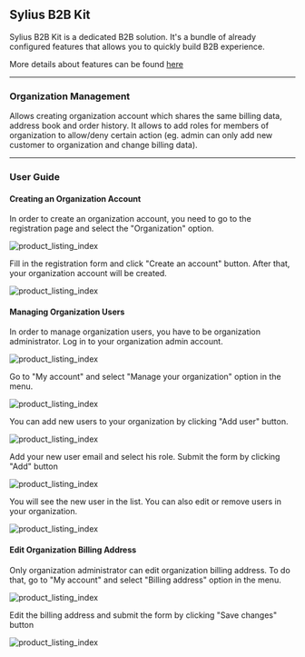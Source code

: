 ## Sylius B2B Kit

Sylius B2B Kit is a dedicated B2B solution. It's a bundle of already configured features that allows you to quickly build B2B experience.

More details about features can be found [here](../functionalities.md)

---

### Organization Management

Allows creating organization account which shares the same billing data, address book and order history. It allows to add roles for members of organization to allow/deny certain action (eg. admin can only add new customer to organization and change billing data).

---

### User Guide

#### Creating an Organization Account

In order to create an organization account, you need to go to the registration page and select the "Organization" option.

![product_listing_index](../images/organization-create-1.png)

Fill in the registration form and click "Create an account" button. After that, your organization account will be created.

![product_listing_index](../images/organization-create-2.png)

#### Managing Organization Users

In order to manage organization users, you have to be organization administrator. Log in to your organization admin account.

![product_listing_index](../images/organization-manage-users-1.png)

Go to "My account" and select "Manage your organization" option in the menu.

![product_listing_index](../images/organization-manage-users-2.png)

You can add new users to your organization by clicking "Add user" button.

![product_listing_index](../images/organization-manage-users-3.png)

Add your new user email and select his role. Submit the form by clicking "Add" button

![product_listing_index](../images/organization-manage-users-4.png)

You will see the new user in the list. You can also edit or remove users in your organization.

![product_listing_index](../images/organization-manage-users-5.png)

#### Edit Organization Billing Address

Only organization administrator can edit organization billing address. To do that, go to "My account" and select "Billing address" option in the menu.

![product_listing_index](../images/organization-manage-billing-1.png)

Edit the billing address and submit the form by clicking "Save changes" button

![product_listing_index](../images/organization-manage-billing-2.png)

